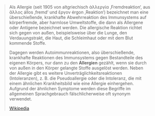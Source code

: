 > Als Allergie (seit 1905 von altgriechisch ἀλλεργία ‚Fremdreaktion‘, aus ἄλλος állos ‚fremd‘ und ἔργον érgon ‚Reaktion‘) bezeichnet man eine überschießende, krankhafte Abwehrreaktion des Immunsystems auf körperfremde, aber harmlose Umweltstoffe, die dann als Allergene oder Antigene bezeichnet werden. Die allergische Reaktion richtet sich gegen von außen, beispielsweise über die Lunge, den Verdauungstrakt, die Haut, die Schleimhaut oder mit dem Blut kommende Stoffe.
>
> Dagegen werden Autoimmunreaktionen, also überschießende, krankhafte Reaktionen des Immunsystems gegen Bestandteile des eigenen Körpers, nur dann zu den **Allergien** gezählt, wenn sie durch von außen in den Körper gelangte Stoffe ausgelöst werden. Neben der Allergie gibt es weitere Unverträglichkeitsreaktionen (Intoleranzen), z. B. die Pseudoallergie oder die Intoleranz, die mit einem ähnlichen Krankheitsbild wie eine Allergie einhergehen. Aufgrund der ähnlichen Symptome werden diese Begriffe im allgemeinen Sprachgebrauch fälschlicherweise oft synonym verwendet.
>
> [Wikipedia](https://de.wikipedia.org/wiki/Allergie)